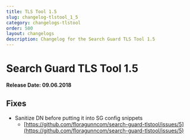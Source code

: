```yaml
---
title: TLS Tool 1.5
slug: changelog-tlstool_1_5
category: changelogs-tlstool
order: 500
layout: changelogs
description: Changelog for the Search Guard TLS Tool 1.5
---
```


<!---
Copyright 2020 floragunn GmbH
-->

# Search Guard TLS Tool 1.5

**Release Date: 09.06.2018**

## Fixes

* Sanitize DN before putting it into SG config snippets
  * [https://github.com/floragunncom/search-guard-tlstool/issues/5](https://github.com/floragunncom/search-guard-tlstool/issues/5)